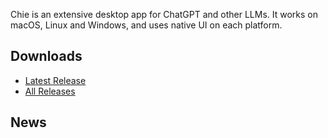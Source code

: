 Chie is an extensive desktop app for ChatGPT and other LLMs. It works on macOS,
Linux and Windows, and uses native UI on each platform.

## Downloads

* [Latest Release](https://github.com/chieapp/chie/releases/latest)
* [All Releases](https://github.com/chieapp/chie/releases)

## News
